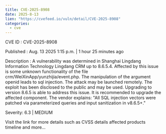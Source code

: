 ```yaml
--- 
title: CVE-2025-8908
date: 2025-8-13
lien: "https://cvefeed.io/vuln/detail/CVE-2025-8908"
categories:
  - cve
---
```


CVE ID : CVE-2025-8908

Published :  Aug. 13
2025
1:15 p.m. | 1 hour
25 minutes ago

Description : A vulnerability was determined in Shanghai Lingdang Information Technology Lingdang CRM up to 8.6.5.4. Affected by this issue is some unknown functionality of the file crm/WeiXinApp/yunzhijia/event.php. The manipulation of the argument openid leads to sql injection. The attack may be launched remotely. The exploit has been disclosed to the public and may be used. Upgrading to version 8.6.5 is able to address this issue. It is recommended to upgrade the affected component. The vendor explains: "All SQL injection vectors were patched via parameterized queries and input sanitization in v8.6.5+."

Severity: 6.3 | MEDIUM

Visit the link for more details
such as CVSS details
affected products
timeline
and more...
